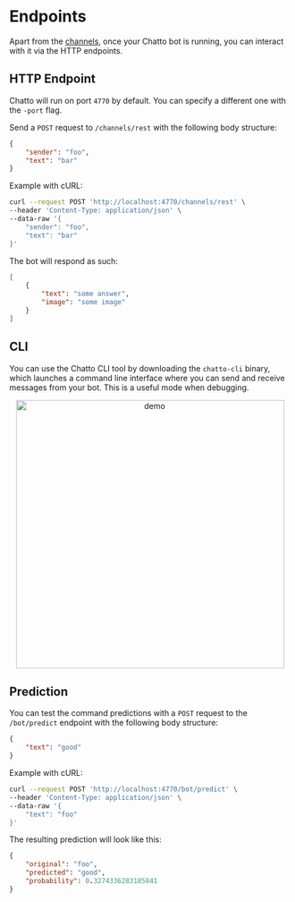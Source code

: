 # Endpoints

Apart from the [channels](/channels), once your Chatto bot is running, you can interact with it via the HTTP endpoints.

## HTTP Endpoint

Chatto will run on port `4770` by default. You can specify a different one with the `-port` flag.

Send a `POST` request to `/channels/rest` with the following body structure:

```json
{
    "sender": "foo",
    "text": "bar"
}
```

Example with cURL:

```bash
curl --request POST 'http://localhost:4770/channels/rest' \
--header 'Content-Type: application/json' \
--data-raw '{
    "sender": "foo",
    "text": "bar"
}'
```

The bot will respond as such:

```json
[
    {
        "text": "some answer",
        "image": "some image"
    }
]
```

## CLI

You can use the Chatto CLI tool by downloading the `chatto-cli` binary, which launches a command line interface where you can send and receive messages from your bot. This is a useful mode when debugging.

<p align="center">
<img src="https://media.giphy.com/media/DFIxYClozxyMg9wnil/giphy.gif" alt="demo" width="480"/>
</p>

## Prediction

You can test the command predictions with a `POST` request to the `/bot/predict` endpoint with the following body structure:

```json
{
    "text": "good"
}
```

Example with cURL:

```bash
curl --request POST 'http://localhost:4770/bot/predict' \
--header 'Content-Type: application/json' \
--data-raw '{
    "text": "foo"
}'
```

The resulting prediction will look like this:

```json
{
    "original": "foo",
    "predicted": "good",
    "probability": 0.3274336283185841
}
```
